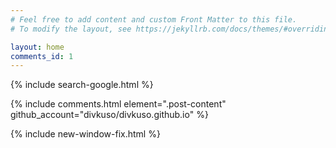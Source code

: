 ```yaml
---
# Feel free to add content and custom Front Matter to this file.
# To modify the layout, see https://jekyllrb.com/docs/themes/#overriding-theme-defaults

layout: home
comments_id: 1 
---
```

{% include search-google.html %}

<script src="https://ajax.googleapis.com/ajax/libs/jquery/3.7.1/jquery.min.js"></script>

{% include comments.html element=".post-content" github_account="divkuso/divkuso.github.io" %}

{% include new-window-fix.html %}